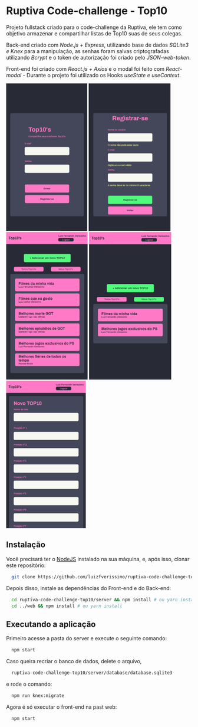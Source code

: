 # Ruptiva Code-challenge - Top10

Projeto fullstack criado para o code-challenge da Ruptiva, ele tem como objetivo armazenar e compartilhar listas de Top10 suas de seus colegas.

Back-end criado com *Node.js + Express*, utilizando base de dados *SQLite3 e Knex* para a manipulação, as senhas foram salvas criptografadas utilizando *Bcrypt* e o token de autorização foi criado pelo *JSON-web-token*.

Front-end foi criado com *React.js + Axios* e o modal foi feito com *React-modal* - Durante o projeto foi utilizado os Hooks *useState e useContext*.

<img src="/images/1.png" alt="imagem 1" height="400"/> <img src="/images/2.png" alt="imagem 2" height="400"/> <img src="/images/3.png" alt="imagem 3" height="400"/> <img src="/images/4.png" alt="imagem 4" height="400"/> <img src="/images/5.png" alt="imagem 5" height="400"/>
 
## Instalação

Você precisará ter o [NodeJS](https://nodejs.org) instalado na sua máquina, e, após isso, clonar este repositório:
```sh
  git clone https://github.com/luizfverissimo/ruptiva-code-challenge-top10.git
```

Depois disso, instale as dependências do Front-end e do Back-end:
```sh
  cd ruptiva-code-challenge-top10/server && npm install # ou yarn install
  cd ../web && npm install # ou yarn install
```
## Executando a aplicação

Primeiro acesse a pasta do server e execute o seguinte comando:
```sh
  npm start
```

Caso queira recriar o banco de dados, delete o arquivo,
```sh
  ruptiva-code-challenge-top10/server/database/database.sqlite3
```
e rode o comando:
```sh
  npm run knex:migrate
```

Agora é só executar o front-end na past web:
```sh
  npm start
  ```